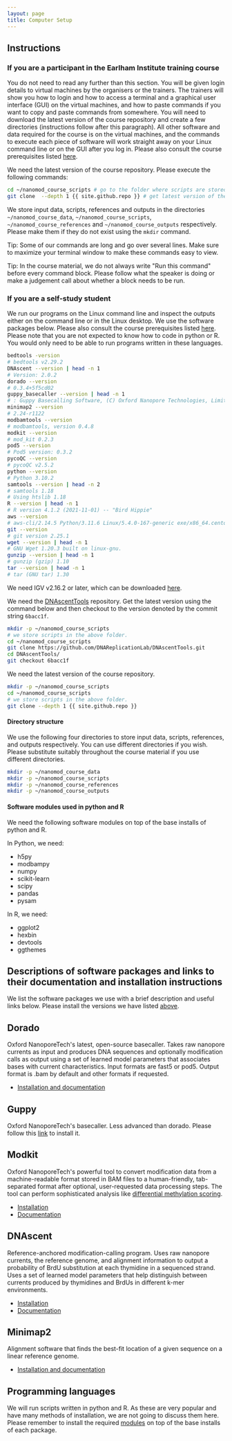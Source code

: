 ```yaml
---
layout: page
title: Computer Setup
---
```


## Instructions

### If you are a participant in the Earlham Institute training course

You do not need to read any further than this section.
You will be given login details to virtual machines by the organisers or the trainers.
The trainers will show you how to login and how to access a terminal and a graphical
user interface (GUI) on the virtual machines, and how to paste commands if you want
to copy and paste commands from somewhere.
You will need to download the latest version of the course repository
and create a few directories (instructions follow after this paragraph).
All other software and data required for the course is on the virtual machines, and
the commands to execute each piece of software will work straight away
on your Linux command line or on the GUI after you log in.
Please also consult the course prerequisites listed [here](https://www.earlham.ac.uk/events/detection-dna-base-modification-using-nanopore-sequencing).

We need the latest version of the course repository.
Please execute the following commands:

```bash
cd ~/nanomod_course_scripts # go to the folder where scripts are stored
git clone  --depth 1 {{ site.github.repo }} # get latest version of the course repository
```

We store input data, scripts, references
and outputs in the directories `~/nanomod_course_data`, `~/nanomod_course_scripts`,
`~/nanomod_course_references` and `~/nanomod_course_outputs` respectively.
Please make them if they do not exist using the `mkdir` command.

Tip: Some of our commands are long and go over several lines.
Make sure to maximize your terminal window to make these commands easy to view.

Tip: In the course material, we do not always write "Run this command" before
every command block. Please follow what the speaker is doing or make a judgement call
about whether a block needs to be run.

### If you are a self-study student

We run our programs on the Linux command line and inspect the outputs either on the command
line or in the Linux desktop. We use the software packages below.
Please also consult the course prerequisites listed [here](https://www.earlham.ac.uk/events/detection-dna-base-modification-using-nanopore-sequencing).
Please note that you are not expected to know how to code in python or R.
You would only need to be able to run programs written in these languages.

```bash
bedtools -version
# bedtools v2.29.2
DNAscent --version | head -n 1
# Version: 2.0.2
dorado --version
# 0.3.4+5f5cd02
guppy_basecaller --version | head -n 1
# : Guppy Basecalling Software, (C) Oxford Nanopore Technologies, Limited. Version 5.0.7+2332e8d
minimap2 --version
# 2.24-r1122
modbamtools --version
# modbamtools, version 0.4.8
modkit --version
# mod_kit 0.2.3
pod5 --version
# Pod5 version: 0.3.2
pycoQC --version
# pycoQC v2.5.2
python --version
# Python 3.10.2
samtools --version | head -n 2
# samtools 1.18
# Using htslib 1.18
R --version | head -n 1
# R version 4.1.2 (2021-11-01) -- "Bird Hippie"
aws --version
# aws-cli/2.14.5 Python/3.11.6 Linux/5.4.0-167-generic exe/x86_64.centos.7 prompt/off
git --version
# git version 2.25.1
wget --version | head -n 1
# GNU Wget 1.20.3 built on linux-gnu.
gunzip --version | head -n 1
# gunzip (gzip) 1.10
tar --version | head -n 1
# tar (GNU tar) 1.30
```

We need IGV v2.16.2 or later, which can be downloaded [here](https://igv.org/download/html/download.html).

We need the [DNAscentTools](https://github.com/DNAReplicationLab/DNAscentTools/) repository.
Get the latest version using the command below and then checkout to the version denoted by the commit
string `6bacc1f`.

```bash
mkdir -p ~/nanomod_course_scripts
# we store scripts in the above folder.
cd ~/nanomod_course_scripts
git clone https://github.com/DNAReplicationLab/DNAscentTools.git
cd DNAscentTools/
git checkout 6bacc1f
```

We need the latest version of the course repository.

```bash
mkdir -p ~/nanomod_course_scripts
cd ~/nanomod_course_scripts
# we store scripts in the above folder.
git clone --depth 1 {{ site.github.repo }}
```

#### Directory structure

We use the following four directories to store input data, scripts,
references, and outputs respectively.
You can use different directories if you wish.
Please substitute suitably throughout the course material
if you use different directories.

```bash
mkdir -p ~/nanomod_course_data
mkdir -p ~/nanomod_course_scripts
mkdir -p ~/nanomod_course_references
mkdir -p ~/nanomod_course_outputs
```

#### Software modules used in python and R

We need the following software modules on top of the base installs of python and R.

In Python, we need:
- h5py
- modbampy
- numpy
- scikit-learn
- scipy
- pandas 
- pysam

In R, we need:
- ggplot2
- hexbin
- devtools
- ggthemes


## Descriptions of software packages and links to their documentation and installation instructions

We list the software packages we use with a brief description and useful links below.
Please install the versions we have listed [above](#if-you-are-a-self-study-student).

## Dorado  

Oxford NanoporeTech's latest, open-source basecaller.
Takes raw nanopore currents as input and produces DNA sequences and optionally modification calls as output
using a set of learned model parameters that associates bases with current characteristics.
Input formats are fast5 or pod5. Output format is .bam by default and other formats if requested.
- [Installation and documentation](https://github.com/nanoporetech/dorado)

## Guppy

Oxford NanoporeTech's basecaller. Less advanced than dorado. Please follow this
[link](https://help.nanoporetech.com/en/articles/6628042-how-do-i-install-stand-alone-guppy) to install it.


## Modkit

Oxford NanoporeTech's powerful tool to convert modification data from a machine-readable format stored in BAM files
to a human-friendly, tab-separated format after optional, user-requested data processing steps. The tool can perform
sophisticated analysis like [differential methylation scoring](https://nanoporetech.github.io/modkit/intro_dmr.html).

- [Installation](https://github.com/nanoporetech/modkit)
- [Documentation](https://nanoporetech.github.io/modkit/) 

## DNAscent

Reference-anchored modification-calling program. Uses raw nanopore currents, the reference genome, and
alignment information to output a probability of BrdU substitution at each thymidine in a sequenced strand.
Uses a set of learned model parameters that help distinguish between currents produced by thymidines and
BrdUs in different k-mer environments. 
- [Installation](https://github.com/MBoemo/DNAscent)
- [Documentation](https://dnascent.readthedocs.io/en/latest/base.html)

## Minimap2

Alignment software that finds the best-fit location of a given sequence on a linear reference genome.
- [Installation and documentation](https://github.com/lh3/minimap2)

## Programming languages

We will run scripts written in python and R.
As these are very popular and have many methods of installation, we are not going to discuss them here.
Please remember to install the required [modules](#software-modules-used-in-python-and-r) on top
of the base installs of each package.